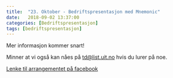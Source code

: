 ```yaml
---
title:  "23. Oktober - Bedriftspresentasjon med Mnemonic"
date:   2018-09-02 13:37:00
categories: [Bedriftspresentasjon] 
tags: [bedriftspresentasjon]
---
```


Mer informasjon kommer snart!


Minner at vi også kan nåes på [td@list.uit.no](mailto:td@list.uit.no) hvis du lurer på noe.

[Lenke til arrangementet på facebook](https://www.facebook.com/events/505809643219422/)
